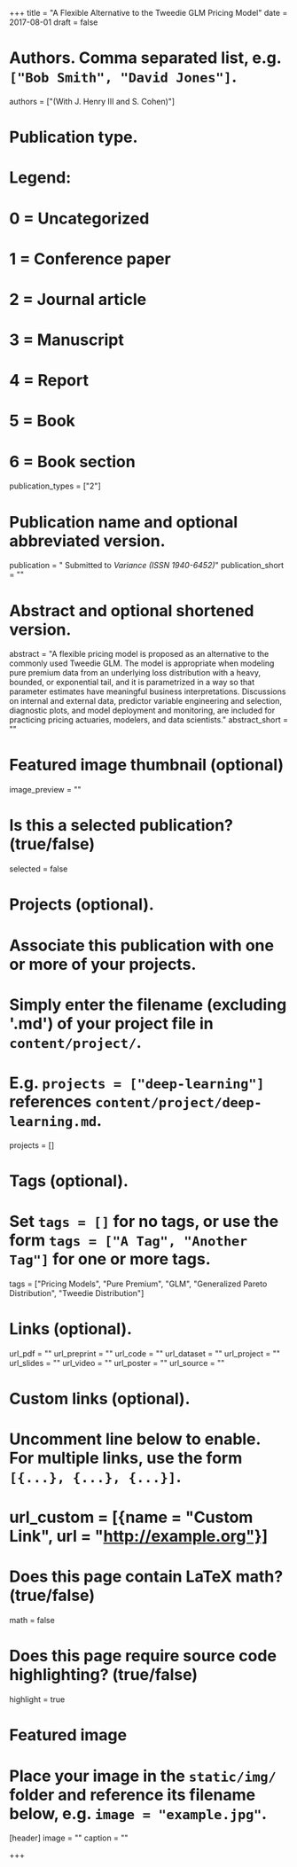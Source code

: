 +++
title = "A Flexible Alternative to the Tweedie GLM Pricing Model"
date = 2017-08-01
draft = false

# Authors. Comma separated list, e.g. `["Bob Smith", "David Jones"]`.
authors = ["(With J. Henry III and S. Cohen)"]

# Publication type.
# Legend:
# 0 = Uncategorized
# 1 = Conference paper
# 2 = Journal article
# 3 = Manuscript
# 4 = Report
# 5 = Book
# 6 = Book section
publication_types = ["2"]

# Publication name and optional abbreviated version.
publication = " Submitted to *Variance (ISSN 1940-6452)*"
publication_short = ""

# Abstract and optional shortened version.
abstract = "A flexible pricing model is proposed as an alternative to the commonly used Tweedie GLM. The model is appropriate
when modeling pure premium data from an underlying loss distribution with a heavy, bounded, or exponential tail, and it is
parametrized in a way so that parameter estimates have meaningful business interpretations. Discussions on internal and external
data, predictor variable engineering and selection, diagnostic plots, and model deployment and monitoring, are included for practicing
pricing actuaries, modelers, and data scientists."
abstract_short = ""

# Featured image thumbnail (optional)
image_preview = ""

# Is this a selected publication? (true/false)
selected = false

# Projects (optional).
#   Associate this publication with one or more of your projects.
#   Simply enter the filename (excluding '.md') of your project file in `content/project/`.
#   E.g. `projects = ["deep-learning"]` references `content/project/deep-learning.md`.
projects = []

# Tags (optional).
#   Set `tags = []` for no tags, or use the form `tags = ["A Tag", "Another Tag"]` for one or more tags.
tags = ["Pricing Models", "Pure Premium", "GLM", "Generalized Pareto Distribution", "Tweedie Distribution"]

# Links (optional).
url_pdf = ""
url_preprint = ""
url_code = ""
url_dataset = ""
url_project = ""
url_slides = ""
url_video = ""
url_poster = ""
url_source = ""

# Custom links (optional).
#   Uncomment line below to enable. For multiple links, use the form `[{...}, {...}, {...}]`.
# url_custom = [{name = "Custom Link", url = "http://example.org"}]

# Does this page contain LaTeX math? (true/false)
math = false

# Does this page require source code highlighting? (true/false)
highlight = true

# Featured image
# Place your image in the `static/img/` folder and reference its filename below, e.g. `image = "example.jpg"`.
[header]
image = ""
caption = ""

+++


